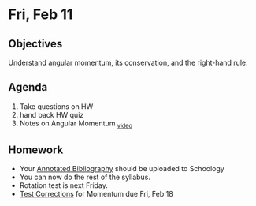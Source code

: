 Fri, Feb 11
=========    

 Objectives  
------------  
Understand angular momentum, its conservation, and the right-hand rule.
 
Agenda    
---------    
1. Take questions on HW
2. hand back HW quiz
3. Notes on Angular Momentum <sub>[video](https://youtu.be/FjeTGVcW08k)</sub>


Homework  
-------------    

- Your [Annotated Bibliography][bib] should be uploaded to Schoology
- You can now do the rest of the syllabus.
- Rotation test is next Friday.
- [Test Corrections](https://avon.schoology.com/assignment/5527381127/) for Momentum due Fri, Feb 18
  
[bib]: https://avon.schoology.com/assignment/5527196339/
<!--stackedit_data:
eyJoaXN0b3J5IjpbNDEzNzQ5NjY1LDY0MDE2NDU5Niw1NDYyNT
U5MzYsLTE3MzAzODMxNzQsMTg1MzMzMTczOSwxODYzOTIzMDY5
LDIxMDA2MDMzNjYsLTExOTU2MzQyMTMsLTE2NjQ0Nzg4OTksLT
E1MTM4ODE0OTQsLTEyMzMyMTU0MDQsMTM1OTIwMzM1MSw4NDQ0
NjcwNzQsNTM0NzM4NjI2LC0xNDU2MDkzMDkwLC0yMDA5NjE3NT
MyLDE5MzY0MzgxMDgsMTgzOTE0MjkzMCwxOTg4NzMyNjUzLC02
NjY5NjI4MjBdfQ==
-->
